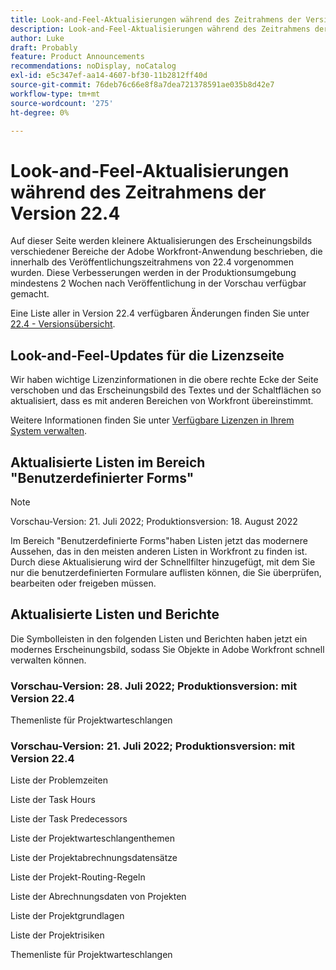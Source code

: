 ```yaml
---
title: Look-and-Feel-Aktualisierungen während des Zeitrahmens der Version 22.4
description: Look-and-Feel-Aktualisierungen während des Zeitrahmens der Version 22.4
author: Luke
draft: Probably
feature: Product Announcements
recommendations: noDisplay, noCatalog
exl-id: e5c347ef-aa14-4607-bf30-11b2812ff40d
source-git-commit: 76deb76c66e8f8a7dea721378591ae035b8d42e7
workflow-type: tm+mt
source-wordcount: '275'
ht-degree: 0%

---
```


# Look-and-Feel-Aktualisierungen während des Zeitrahmens der Version 22.4

Auf dieser Seite werden kleinere Aktualisierungen des Erscheinungsbilds verschiedener Bereiche der Adobe Workfront-Anwendung beschrieben, die innerhalb des Veröffentlichungszeitrahmens von 22.4 vorgenommen wurden. Diese Verbesserungen werden in der Produktionsumgebung mindestens 2 Wochen nach Veröffentlichung in der Vorschau verfügbar gemacht.

Eine Liste aller in Version 22.4 verfügbaren Änderungen finden Sie unter [22.4 - Versionsübersicht](/help/quicksilver/product-announcements/product-releases/22.4-release-activity/22-4-release-overview.md).

## Look-and-Feel-Updates für die Lizenzseite

Wir haben wichtige Lizenzinformationen in die obere rechte Ecke der Seite verschoben und das Erscheinungsbild des Textes und der Schaltflächen so aktualisiert, dass es mit anderen Bereichen von Workfront übereinstimmt.

Weitere Informationen finden Sie unter [Verfügbare Lizenzen in Ihrem System verwalten](/help/quicksilver/administration-and-setup/get-started-wf-administration/manage-available-licenses-in-your-system.md).

## Aktualisierte Listen im Bereich &quot;Benutzerdefinierter Forms&quot;

>[!NOTE]
>
>Vorschau-Version: 21. Juli 2022; Produktionsversion: 18. August 2022

Im Bereich &quot;Benutzerdefinierte Forms&quot;haben Listen jetzt das modernere Aussehen, das in den meisten anderen Listen in Workfront zu finden ist. Durch diese Aktualisierung wird der Schnellfilter hinzugefügt, mit dem Sie nur die benutzerdefinierten Formulare auflisten können, die Sie überprüfen, bearbeiten oder freigeben müssen.

## Aktualisierte Listen und Berichte

Die Symbolleisten in den folgenden Listen und Berichten haben jetzt ein modernes Erscheinungsbild, sodass Sie Objekte in Adobe Workfront schnell verwalten können.

### Vorschau-Version: 28. Juli 2022; Produktionsversion: mit Version 22.4

Themenliste für Projektwarteschlangen

### Vorschau-Version: 21. Juli 2022; Produktionsversion: mit Version 22.4

Liste der Problemzeiten

Liste der Task Hours

Liste der Task Predecessors

Liste der Projektwarteschlangenthemen

Liste der Projektabrechnungsdatensätze

Liste der Projekt-Routing-Regeln

Liste der Abrechnungsdaten von Projekten

Liste der Projektgrundlagen

Liste der Projektrisiken

Themenliste für Projektwarteschlangen
